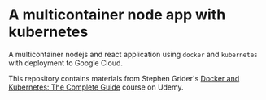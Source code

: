 # A multicontainer node app with kubernetes

A multicontainer nodejs and react application using `docker` and `kubernetes` with deployment to Google Cloud.

This repository contains materials from Stephen Grider's [Docker and Kubernetes: The Complete Guide](https://www.udemy.com/course/docker-and-kubernetes-the-complete-guide/) course on Udemy.
